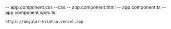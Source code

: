 -- app.component.css --css
-- app.component.html
-- app.component.ts
-- app.component.spec.ts

```bash
https://angular-krishna.vercel.app
```